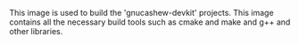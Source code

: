 
This image is used to build the 'gnucashew-devkit' projects.  This image contains all the necessary
 build tools such as cmake and make and g++ and other libraries.

